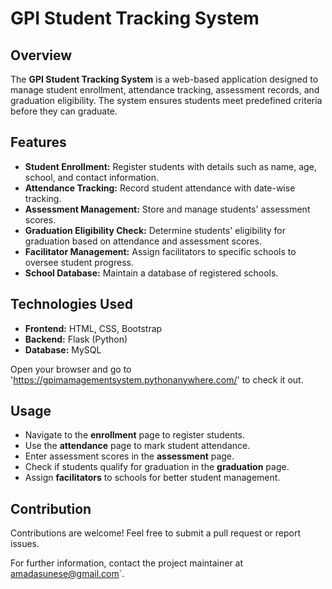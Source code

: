 # GPI Student Tracking System

## Overview
The **GPI Student Tracking System** is a web-based application designed to manage student enrollment, attendance tracking, assessment records, and graduation eligibility. The system ensures students meet predefined criteria before they can graduate.

## Features
- **Student Enrollment:** Register students with details such as name, age, school, and contact information.
- **Attendance Tracking:** Record student attendance with date-wise tracking.
- **Assessment Management:** Store and manage students' assessment scores.
- **Graduation Eligibility Check:** Determine students' eligibility for graduation based on attendance and assessment scores.
- **Facilitator Management:** Assign facilitators to specific schools to oversee student progress.
- **School Database:** Maintain a database of registered schools.

## Technologies Used
- **Frontend:** HTML, CSS, Bootstrap
- **Backend:** Flask (Python)
- **Database:** MySQL

Open your browser and go to 'https://gpimamagementsystem.pythonanywhere.com/' to check it out.

## Usage
- Navigate to the **enrollment** page to register students.
- Use the **attendance** page to mark student attendance.
- Enter assessment scores in the **assessment** page.
- Check if students qualify for graduation in the **graduation** page.
- Assign **facilitators** to schools for better student management.

## Contribution
Contributions are welcome! Feel free to submit a pull request or report issues.


For further information, contact the project maintainer at amadasunese@gmail.com`.

